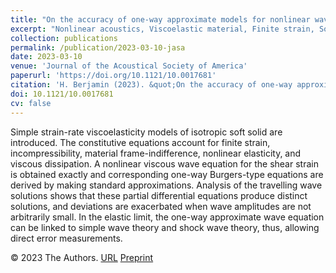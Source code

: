 ```yaml
---
title: "On the accuracy of one-way approximate models for nonlinear waves in soft solids"
excerpt: "Nonlinear acoustics, Viscoelastic material, Finite strain, Soft solids, Burgers equation"
collection: publications
permalink: /publication/2023-03-10-jasa
date: 2023-03-10
venue: 'Journal of the Acoustical Society of America'
paperurl: 'https://doi.org/10.1121/10.0017681'
citation: 'H. Berjamin (2023). &quot;On the accuracy of one-way approximate models for nonlinear waves in soft solids&quot;, <i>Journal of the Acoustical Society of America</i> 153, 1924-1932.'
doi: 10.1121/10.0017681
cv: false
---
```


Simple strain-rate viscoelasticity models of isotropic soft solid are introduced. The constitutive equations account for finite strain, incompressibility, material frame-indifference, nonlinear elasticity, and viscous dissipation. A nonlinear viscous wave equation for the shear strain is obtained exactly and corresponding one-way Burgers-type equations are derived by making standard approximations. Analysis of the travelling wave solutions shows that these partial differential equations produce distinct solutions, and deviations are exacerbated when wave amplitudes are not arbitrarily small. In the elastic limit, the one-way approximate wave equation can be linked to simple wave theory and shock wave theory, thus, allowing direct error measurements.

© 2023 The Authors. [URL](https://asa.scitation.org/doi/10.1121/10.0017681) [Preprint](https://doi.org/10.48550/arXiv.2301.03284)